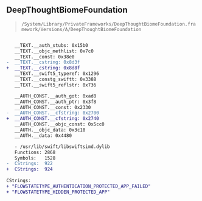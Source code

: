 ## DeepThoughtBiomeFoundation

> `/System/Library/PrivateFrameworks/DeepThoughtBiomeFoundation.framework/Versions/A/DeepThoughtBiomeFoundation`

```diff

   __TEXT.__auth_stubs: 0x15b0
   __TEXT.__objc_methlist: 0x7c0
   __TEXT.__const: 0x38e0
-  __TEXT.__cstring: 0x8d3f
+  __TEXT.__cstring: 0x8d8f
   __TEXT.__swift5_typeref: 0x1296
   __TEXT.__constg_swiftt: 0x3388
   __TEXT.__swift5_reflstr: 0x736

   __AUTH_CONST.__auth_got: 0xad8
   __AUTH_CONST.__auth_ptr: 0x3f8
   __AUTH_CONST.__const: 0x2330
-  __AUTH_CONST.__cfstring: 0x2700
+  __AUTH_CONST.__cfstring: 0x2740
   __AUTH_CONST.__objc_const: 0x5cc0
   __AUTH.__objc_data: 0x3c10
   __AUTH.__data: 0x4480

   - /usr/lib/swift/libswiftsimd.dylib
   Functions: 2868
   Symbols:   1528
-  CStrings:  922
+  CStrings:  924
 
CStrings:
+ "FLOWSTATETYPE_AUTHENTICATION_PROTECTED_APP_FAILED"
+ "FLOWSTATETYPE_HIDDEN_PROTECTED_APP"

```
